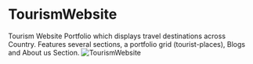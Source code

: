 # TourismWebsite
Tourism Website Portfolio which displays travel destinations across Country. Features several sections, a portfolio grid (tourist-places), Blogs and About us Section.
![TourismWebsite](https://user-images.githubusercontent.com/66410768/120078104-7217f980-c0cb-11eb-81ac-717f74d6fdd2.PNG)

